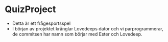 # QuizProject

- Detta är ett frågesportsspel
- I början av projektet krånglar Lovedeeps dator och vi parprogrammerar, de commitsen har namn som börjar med Ester och Lovedeep.
